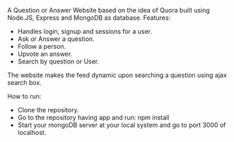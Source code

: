 A Question or Answer Website based on the idea of Quora built using Node.JS, Express and MongoDB as database.
Features:

* Handles login, signup and sessions for a user. 
* Ask or Answer a question.
* Follow a person.
* Upvote an answer.
* Search by question or User.

The website makes the feed dynamic upon searching a question using ajax search box.

How to run:
* Clone the repository.
* Go to the repository having app and run: npm install
* Start your mongoDB server at your local system and go to port 3000 of localhost.

